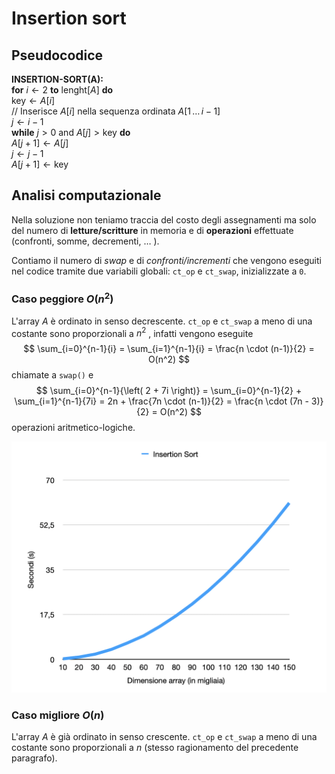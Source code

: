 # Insertion sort

## Pseudocodice

**INSERTION-SORT(A):** <br>
  **for** $i \leftarrow 2$ **to** $\text{lenght}[A]$ **do**  <br>
    $\text{key} \leftarrow A[i]$ <br>
      // Inserisce $A[i]$ nella sequenza ordinata $A[1 \, \ldots \, i-1]$ <br>
        $j \leftarrow i-1$ <br>
        **while** $j>0 \text{ and } A[j]>\text{key}$ **do** <br>
           $A[j+1] \leftarrow A[j]$ <br>
           $j \leftarrow j-1$ <br>
        $A[j+1] \leftarrow \text{key}$ <br>

## Analisi computazionale
Nella soluzione non teniamo traccia del costo degli assegnamenti ma solo del numero di **letture/scritture** in memoria e di **operazioni** effettuate (confronti, somme, decrementi, $\ldots$ ). 

Contiamo il numero di *swap* e di *confronti/incrementi* che vengono eseguiti nel codice tramite due variabili globali: `ct_op` e `ct_swap`, inizializzate a `0`.

### Caso peggiore $O(n^2)$
L'array $A$ è ordinato in senso decrescente.
`ct_op` e `ct_swap` a meno di una costante sono proporzionali a $n^2$ , infatti vengono eseguite    $$	
	\sum_{i=0}^{n-1}{i} = 
	\sum_{i=1}^{n-1}{i} = 
	\frac{n \cdot (n-1)}{2} = O(n^2)
$$ chiamate a `swap()` e    $$
	\sum_{i=0}^{n-1}{\left( 2 + 7i \right)} =
	\sum_{i=0}^{n-1}{2} + \sum_{i=1}^{n-1}{7i} =
	2n + \frac{7n \cdot (n-1)}{2} =
	\frac{n \cdot (7n - 3)}{2} = O(n^2)
$$ operazioni aritmetico-logiche.

![img](../images/time_insertion_sort.png)

### Caso migliore $O(n)$
L'array $A$ è già ordinato in senso crescente.
`ct_op` e `ct_swap` a meno di una costante sono proporzionali a $n$ (stesso ragionamento del precedente paragrafo).